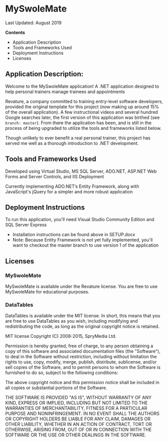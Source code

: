 # MySwoleMate
Last Updated: August 2019

**Contents**
- Application Description
- Tools and Frameworks Used
- Deployment Instructions
- Licenses


## Application Description: 

Welcome to the MySwoleMate application!  A .NET application designed to help personal trainers manage trainees and appointments

Revature, a company committed to training entry-level software developers, provided the original template for this project (now making up around 15% of the overall application).  A few instructional videos and several hundred Google searches later, the first version of this application was birthed (see `branch: master`).  From there the application has been, and is still in the process of being upgraded to utilize the tools and frameworks listed below.

Though unlikely to ever benefit a real personal trainer, this project has served me well as a thorough introduction to .NET development.


## Tools and Frameworks Used

Developed using Virtual Studio, MS SQL Server, ADO.NET, ASP.NET Web Forms and Server Controls, and IIS Deployment

Currently implementing ADO.NET’s Entity Framework, along with JavaScript's jQuery for a simpler and more robust application

## Deployment Instructions

To run this application, you'll need Visual Studio Community Edition and SQL Server Express
- Installation instructions can be found above in SETUP.docx
- Note: Because Entity Framework is not yet fully implemented, you'll want to checkout the master branch to use version 1 of the application			


## Licenses

### MySwoleMate
	
MySwoleMate is available under the Revature license. You are free to use MySwoleMate for educational purposes.

### DataTables
	
DataTables is available under the MIT license. In short, this means that you are free to use DataTables as you wish, including modifying and redistributing the code, as long as the original copyright notice is retained.

MIT license
Copyright (C) 2008-2015, SpryMedia Ltd.

Permission is hereby granted, free of charge, to any person obtaining a copy of this software and associated documentation files (the "Software"), to deal in the Software without restriction, including without limitation the rights to use, copy, modify, merge, publish, distribute, sublicense, and/or sell copies of the Software, and to permit persons to whom the Software is furnished to do so, subject to the following conditions:

The above copyright notice and this permission notice shall be included in all copies or substantial portions of the Software.

THE SOFTWARE IS PROVIDED "AS IS", WITHOUT WARRANTY OF ANY KIND, EXPRESS OR IMPLIED, INCLUDING BUT NOT LIMITED TO THE WARRANTIES OF MERCHANTABILITY, FITNESS FOR A PARTICULAR PURPOSE AND NONINFRINGEMENT. IN NO EVENT SHALL THE AUTHORS OR COPYRIGHT HOLDERS BE LIABLE FOR ANY CLAIM, DAMAGES OR OTHER LIABILITY, WHETHER IN AN ACTION OF CONTRACT, TORT OR OTHERWISE, ARISING FROM, OUT OF OR IN CONNECTION WITH THE SOFTWARE OR THE USE OR OTHER DEALINGS IN THE SOFTWARE.
